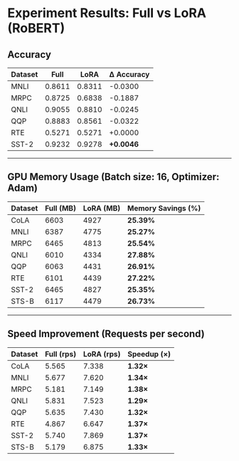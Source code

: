 
# Experiment Results: Full vs LoRA (RoBERT)

## Accuracy

| Dataset   | Full  | LoRA  | Δ Accuracy |
|-----------|-------|-------|------------|
| MNLI      | 0.8611 | 0.8311 | -0.0300    |
| MRPC      | 0.8725 | 0.6838 | -0.1887    |
| QNLI      | 0.9055 | 0.8810 | -0.0245    |
| QQP       | 0.8883 | 0.8561 | -0.0322    |
| RTE       | 0.5271 | 0.5271 | +0.0000    |
| SST-2     | 0.9232 | 0.9278 | **+0.0046** |

---

## GPU Memory Usage (Batch size: 16, Optimizer: Adam)

| Dataset   | Full (MB) | LoRA (MB) | Memory Savings (%) |
|-----------|-----------|-----------|--------------------|
| CoLA      | 6603      | 4927      | **25.39%**         |
| MNLI      | 6387      | 4775      | **25.27%**         |
| MRPC      | 6465      | 4813      | **25.54%**         |
| QNLI      | 6010      | 4334      | **27.88%**         |
| QQP       | 6063      | 4431      | **26.91%**         |
| RTE       | 6101      | 4439      | **27.22%**         |
| SST-2     | 6465      | 4827      | **25.35%**         |
| STS-B     | 6117      | 4479      | **26.73%**         |

---

## Speed Improvement (Requests per second)

| Dataset   | Full (rps) | LoRA (rps) | Speedup (×) |
|-----------|------------|------------|-------------|
| CoLA      | 5.565      | 7.338      | **1.32×**    |
| MNLI      | 5.677      | 7.620      | **1.34×**    |
| MRPC      | 5.181      | 7.149      | **1.38×**    |
| QNLI      | 5.831      | 7.523      | **1.29×**    |
| QQP       | 5.635      | 7.430      | **1.32×**    |
| RTE       | 4.867      | 6.647      | **1.37×**    |
| SST-2     | 5.740      | 7.869      | **1.37×**    |
| STS-B     | 5.179      | 6.875      | **1.33×**    |
